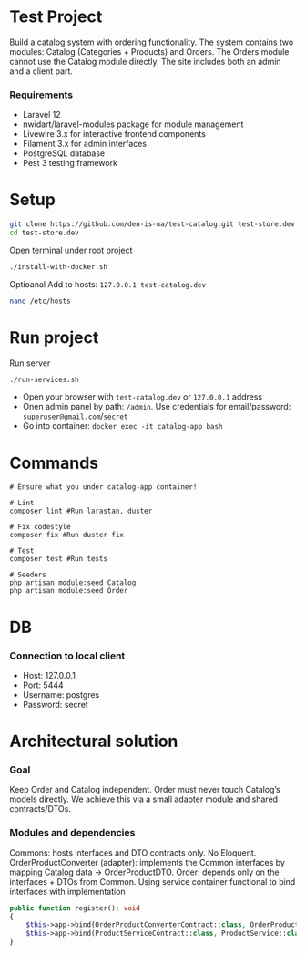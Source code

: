 # Test Project
Build a catalog system with ordering functionality. The system contains two modules: Catalog (Categories + Products) and Orders. The Orders module cannot use the Catalog module directly. The site includes both an admin and a client part.

### Requirements
* Laravel 12
* nwidart/laravel-modules package for module management
* Livewire 3.x for interactive frontend components
* Filament 3.x for admin interfaces
* PostgreSQL database
* Pest 3 testing framework

# Setup
```bash
git clone https://github.com/den-is-ua/test-catalog.git test-store.dev
cd test-store.dev
```
Open terminal under root project
```bash
./install-with-docker.sh
```

Optioanal
Add to hosts: `127.0.0.1 test-catalog.dev`
```bash
nano /etc/hosts
```

# Run project
Run server
```bash
./run-services.sh
```

* Open your browser with `test-catalog.dev` or `127.0.0.1` address 
* Onen admin panel by path: `/admin`. Use credentials for email/password: `superuser@gmail.com`/`secret`
* Go into container: `docker exec -it catalog-app bash`

# Commands
```
# Ensure what you under catalog-app container!

# Lint
composer lint #Run larastan, duster

# Fix codestyle
composer fix #Run duster fix

# Test
composer test #Run tests

# Seeders
php artisan module:seed Catalog
php artisan module:seed Order
```

# DB
### Connection to local client
* Host: 127.0.0.1
* Port: 5444
* Username: postgres
* Password: secret

# Architectural solution
### Goal

Keep Order and Catalog independent. Order must never touch Catalog’s models directly. We achieve this via a small adapter module and shared contracts/DTOs.

### Modules and dependencies
Commons: hosts interfaces and DTO contracts only. No Eloquent.
OrderProductConverter (adapter): implements the Common interfaces by mapping Catalog data → OrderProductDTO.
Order: depends only on the interfaces + DTOs from Common.
Using service container functional to bind interfaces with implementation
```php
public function register(): void
{
    $this->app->bind(OrderProductConverterContract::class, OrderProductConverterService::class);
    $this->app->bind(ProductServiceContract::class, ProductService::class);
}
```
